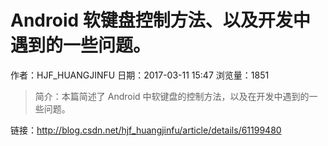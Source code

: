 # Android 软键盘控制方法、以及开发中遇到的一些问题。
作者：HJF_HUANGJINFU
日期：2017-03-11 15:47
浏览量：1851
> 简介：本篇简述了 Android 中软键盘的控制方法，以及在开发中遇到的一些问题。

 链接：http://blog.csdn.net/hjf_huangjinfu/article/details/61199480
